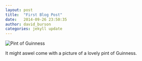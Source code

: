 ```yaml
---
layout: post
title:  "First Blog Post"
date:   2014-09-26 23:50:35
author: david_burson
categories: jekyll update
---
```


![Pint of Guinness](http://daverb.github.io/img/Guinness.JPG)

It might aswel come with a picture of a lovely pint of Guinness.
